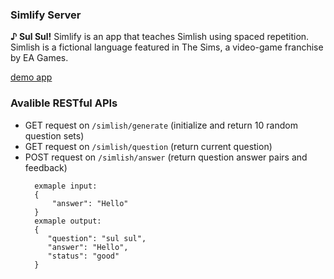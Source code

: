 ### Simlify Server
**♪ Sul Sul!** Simlify is an app that teaches Simlish using spaced repetition. Simlish is a fictional language featured in The Sims, a video-game franchise by EA Games.

[demo app](https://a-z-simlify-server.herokuapp.com/)

### Avalible RESTful APIs
* GET request on `/simlish/generate` (initialize and return 10 random question sets)
* GET request on `/simlish/question` (return current question)
* POST request on `/simlish/answer` (return question answer pairs and feedback)
  ```
    exmaple input: 
    {
        "answer": "Hello"
    }
    exmaple output:
    {
       "question": "sul sul",
       "answer": "Hello",
       "status": "good"
    }
  ```
